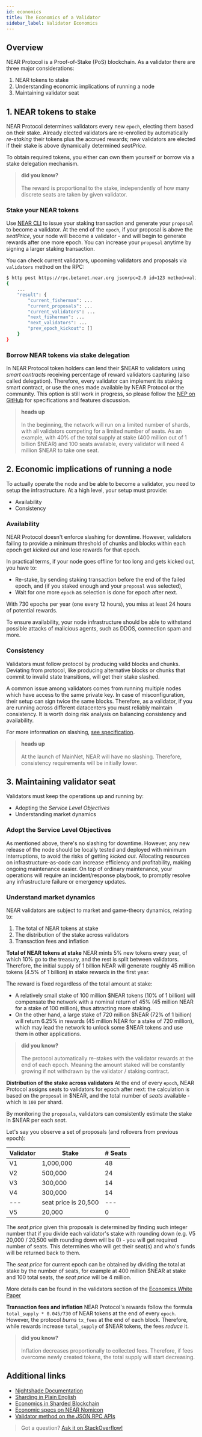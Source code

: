 ```yaml
---
id: economics
title: The Economics of a Validator
sidebar_label: Validator Economics
---
```


## Overview

NEAR Protocol is a Proof-of-Stake (PoS) blockchain. As a validator there are three major considerations:

1. NEAR tokens to stake
2. Understanding economic implications of running a node
3. Maintaining validator seat

## 1. NEAR tokens to stake

NEAR Protocol determines validators every new `epoch`, electing them based on their stake. Already elected validators are re-enrolled by automatically _re-staking_ their tokens plus the accrued rewards; new validators are elected if their stake is above dynamically determined _seatPrice_.

To obtain required tokens, you either can own them yourself or borrow via a stake delegation mechanism.

<blockquote class="info">
    <strong>did you know?</strong><br /><br />
    The reward is proportional to the stake, independently of how many discrete seats are taken by given validator.
</blockquote>

### Stake your NEAR tokens

Use [NEAR CLI](/docs/tools/near-cli) to issue your staking transaction and generate your `proposal` to become a validator. At the end of the `epoch`, if your proposal is above the _seatPrice_, your node will become a validator - and will begin to generate rewards after one more epoch. You can increase your `proposal` anytime by signing a larger staking transaction.

You can check current validators, upcoming validators and proposals via `validators` method on the RPC:

```bash
$ http post https://rpc.betanet.near.org jsonrpc=2.0 id=123 method=validators params:='[null]'
{
    ...
    "result": {
        "current_fisherman": ...
        "current_proposals": ...
        "current_validators": ...
        "next_fisherman": ...
        "next_validators": ...
        "prev_epoch_kickout": []
    }
}
```

### Borrow NEAR tokens via stake delegation

In NEAR Protocol token holders can lend their $NEAR to validators using _smart contracts_ receiving percentage of reward validators capturing (also called delegation). Therefore, every validator can implement its staking smart contract, or use the ones made available by NEAR Protocol or the community.
This option is still work in progress, so please follow the [NEP on GitHub](https://github.com/nearprotocol/NEPs/pull/27) for specifications and features discussion.

<blockquote class="warning">
    <strong>heads up</strong><br /><br />
    In the beginning, the network will run on a limited number of shards, with all validators competing for a limited number of seats. As an example, with 40% of the total supply at stake (400 million out of 1 billion $NEAR) and 100 seats available, every validator will need 4 million $NEAR to take one seat.
</blockquote>

## 2. Economic implications of running a node

To actually operate the node and be able to become a validator, you need to setup the infrastructure.
At a high level, your setup must provide:

- Availability
- Consistency

### Availability

NEAR Protocol doesn't enforce slashing for downtime. However, validators failing to provide a minimum threshold of chunks and blocks within each epoch get _kicked out_ and lose rewards for that epoch.

In practical terms, if your node goes offline for too long and gets kicked out, you have to:

- Re-stake, by sending staking transaction before the end of the failed epoch, and (if you staked enough and your `proposal` was selected),
- Wait for one more `epoch` as selection is done for epoch after next.

With 730 epochs per year (one every 12 hours), you miss at least 24 hours of potential rewards.

To ensure availability, your node infrastructure should be able to withstand possible attacks of malicious agents, such as DDOS, connection spam and more.

### Consistency

Validators must follow protocol by producing valid blocks and chunks. Deviating from protocol, like producing alternative blocks or chunks that commit to invalid state transitions, will get their stake slashed.

A common issue among validators comes from running multiple nodes which have access to the same private key. In case of misconfiguration, their setup can sign twice the same blocks. Therefore, as a validator, if you are running across different datacenters you must reliably maintain consistency. It is worth doing risk analysis on balancing consistency and availability.

For more information on slashing, [see specification](https://nomicon.io/Economics/README.html#slashing).

<blockquote class="warning">
    <strong>heads up</strong><br /><br />
    At the launch of MainNet, NEAR will have no slashing. Therefore, consistency requirements will be initially lower.
</blockquote>

## 3. Maintaining validator seat

Validators must keep the operations up and running by:

- Adopting the _Service Level Objectives_
- Understanding market dynamics

### Adopt the Service Level Objectives

As mentioned above, there's no slashing for downtime. However, any new release of the node should be locally tested and deployed with minimum interruptions, to avoid the risks of getting _kicked out_. Allocating resources on infrastructure-as-code can increase efficiency and profitability, making ongoing maintenance easier.
On top of ordinary maintenance, your operations will require an incident/response playbook, to promptly resolve any infrastructure failure or emergency updates.

### Understand market dynamics

NEAR validators are subject to market and game-theory dynamics, relating to:

1. The total of NEAR tokens at stake
2. The distribution of the stake across validators
3. Transaction fees and inflation

**Total of NEAR tokens at stake**
NEAR mints 5% new tokens every year, of which 10% go to the treasury, and the rest is split between validators. Therefore, the initial supply of 1 billion NEAR will generate roughly 45 million tokens (4.5% of 1 billion) in stake rewards in the first year.

The reward is fixed regardless of the total amount at stake:

- A relatively small stake of 100 million $NEAR tokens (10% of 1 billion) will compensate the network with a nominal return of 45% (45 million NEAR for a stake of 100 million), thus attracting more staking.
- On the other hand, a large stake of 720 million $NEAR (72% of 1 billion) will return 6.25% in rewards (45 million NEAR for a stake of 720 million), which may lead the network to unlock some $NEAR tokens and use them in other applications.

<blockquote class="info">
    <strong>did you know?</strong><br /><br />
    The protocol automatically re-stakes with the validator rewards at the end of each epoch. Meaning the amount staked will be constantly growing if not withdrawn by the validator / staking contract.
</blockquote>

**Distribution of the stake across validators**
At the end of every `epoch`, NEAR Protocol assigns seats to validators for epoch after next: the calculation is based on the `proposal` in $NEAR, and the total number of _seats_ available - which is `100` per shard.

By monitoring the `proposals`, validators can consistently estimate the stake in $NEAR per each _seat_.

Let's say you observe a set of proposals (and rollovers from previous epoch):

| Validator | Stake                | # Seats |
| --------- | -------------------- | ------- |
| V1        | 1,000,000            | 48      |
| V2        | 500,000              | 24      |
| V3        | 300,000              | 14      |
| V4        | 300,000              | 14      |
| ---       | seat price is 20,500 | ---     |
| V5        | 20,000               | 0       |

The _seat price_ given this proposals is determined by finding such integer number that if you divide each validator's stake with rounding down (e.g. V5 20,000 / 20,500 with rounding down will be 0) - you will get required number of seats. This determines who will get their seat(s) and who's funds will be returned back to them.

The _seat price_ for current epoch can be obtained by dividing the total at stake by the number of seats, for example at 400 million $NEAR at stake and 100 total seats, the _seat price_ will be 4 million.

More details can be found in the validators section of the [Economics White Paper](https://near.org/papers/economics-in-sharded-blockchain/#validators)

**Transaction fees and inflation**
NEAR Protocol's rewards follow the formula `total_supply * 0.045/730` of NEAR tokens at the end of every `epoch`. However, the protocol _burns_ `tx_fees` at the end of each block. Therefore, while rewards increase `total_supply` of $NEAR tokens, the fees _reduce_ it.

<blockquote class="info">
    <strong>did you know?</strong><br /><br />
    Inflation decreases proportionally to collected fees. Therefore, if fees overcome newly created tokens, the total supply will start decreasing.
</blockquote>

## Additional links

- [Nightshade Documentation](https://near.org/downloads/Nightshade.pdf)
- [Sharding in Plain English](https://www.citusdata.com/blog/2018/01/10/sharding-in-plain-english/)
- [Economics in Sharded Blockchain](https://near.org/papers/economics-in-sharded-blockchain/#validators)
- [Economic specs on NEAR Nomicon](https://nomicon.io/Economics/README.html)
- [Validator method on the JSON RPC APIs](/docs/api/rpc#general-validator-status)

> Got a question?
> <a href="https://stackoverflow.com/questions/tagged/nearprotocol">
> <h8>Ask it on StackOverflow!</h8>
> </a>
